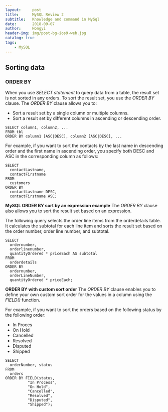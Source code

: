 ```yaml
---
layout:     post
title:      MySQL Review 2
subtitle:   Knowledge and command in MySql
date:       2018-09-07
author:     Hongyi
header-img: img/post-bg-ios9-web.jpg
catalog: true
tags:
    - MySQL
---
```


## Sorting data
### ORDER BY
When you use *SELECT statement* to query data from a table, the result set is not sorted in any orders. To sort the result set, you use the *ORDER BY* clause. The *ORDER BY* clause allows you to:
* Sort a result set by a single column or multiple columns.
* Sort a result set by different columns in ascending or descending order.

```
SELECT column1, column2, ...
FROM tbl
ORDER BY column1 [ASC|DESC], column2 [ASC|DESC], ...
```
For example, if you want to sort the contacts by the last name in descending order and the first name in ascending order, you specify both DESC and ASC in the 
corresponding column as follows:

```
SELECT
  contactLastname,
  contactFirstname
FROM
  customers
ORDER BY
  contactLastname DESC,
  contactFirstname ASC;
```

**MySQL ORDER BY sort by an expression example**
The *ORDER BY* clause also allows you to sort the result set based on an expression.

The following query selects the order line items from the orderdetails table. It calculates the subtotal for each line item and sorts the result set based on the order number, order line number, and subtotal.
```
SELECT
  ordernumber,
  orderlinenumber,
  quantityOrdered * priceEach AS subtotal
FROM
  orderdetails
ORDER BY
  ordernumber,
  orderLineNumber,
  quantityOrdered * priceEach;
```

**ORDER BY with custom sort order**
The *ORDER BY* clause enables you to define your own custom sort order for the values in a column using the *FIELD()* function.

For example, if you want to sort the orders based on the following status by the following order:
* In Proces
* On Hold
* Cancelled
* Resolved
* Disputed
* Shipped

```
SELECT
  orderNumber, status
FROM
  orders
ORDER BY FIELD(status,
          "In Process",
          "On Hold",
          "Cancelled",
          "Resolved",
          "Disputed",
          "Shipped");
```

